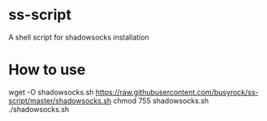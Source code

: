 # ss-script
A shell script for shadowsocks installation
# How to use
wget -O shadowsocks.sh https://raw.githubusercontent.com/busyrock/ss-script/master/shadowsocks.sh
chmod 755 shadowsocks.sh
./shadowsocks.sh
